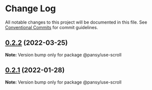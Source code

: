# Change Log

All notable changes to this project will be documented in this file.
See [Conventional Commits](https://conventionalcommits.org) for commit guidelines.

## [0.2.2](https://github.com/pansyjs/react-hooks/compare/@pansy/use-scroll@0.2.1...@pansy/use-scroll@0.2.2) (2022-03-25)

**Note:** Version bump only for package @pansy/use-scroll





## [0.2.1](https://github.com/pansyjs/react-hooks/compare/@pansy/use-scroll@0.2.0...@pansy/use-scroll@0.2.1) (2022-01-28)

**Note:** Version bump only for package @pansy/use-scroll
